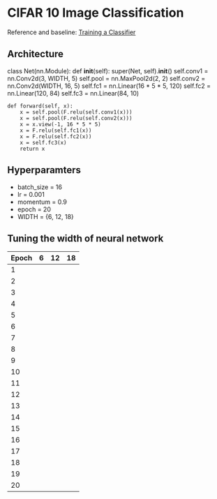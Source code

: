# CIFAR 10 Image Classification
Reference and baseline: [Training a Classifier](http://pytorch.org/tutorials/beginner/blitz/cifar10_tutorial.html)

## Architecture

class Net(nn.Module):
    def __init__(self):
        super(Net, self).__init__()
        self.conv1 = nn.Conv2d(3, WIDTH, 5)
        self.pool = nn.MaxPool2d(2, 2)
        self.conv2 = nn.Conv2d(WIDTH, 16, 5)
        self.fc1 = nn.Linear(16 * 5 * 5, 120)
        self.fc2 = nn.Linear(120, 84)
        self.fc3 = nn.Linear(84, 10)

    def forward(self, x):
        x = self.pool(F.relu(self.conv1(x)))
        x = self.pool(F.relu(self.conv2(x)))
        x = x.view(-1, 16 * 5 * 5)
        x = F.relu(self.fc1(x))
        x = F.relu(self.fc2(x))
        x = self.fc3(x)
        return x

## Hyperparamters

* batch_size = 16
* lr = 0.001
* momentum = 0.9
* epoch = 20
* WIDTH = {6, 12, 18}


## Tuning the width of neural network

| Epoch | 6 | 12 | 18 |
|---|---|---|---|
|1||||
|2||||
|3||||
|4||||
|5||||
|6||||
|7||||
|8||||
|9||||
|10||||
|11||||
|12||||
|13||||
|14||||
|15||||
|16||||
|17||||
|18||||
|19||||
|20||||
